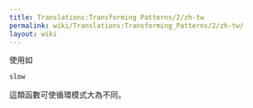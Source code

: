 ```yaml
---
title: Translations:Transforming Patterns/2/zh-tw
permalink: wiki/Translations:Transforming_Patterns/2/zh-tw/
layout: wiki
---
```


使用如

``` haskell
slow
```

這類函數可使循環模式大為不同。
